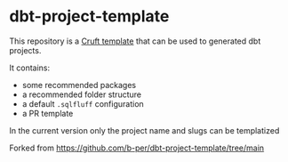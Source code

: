 # dbt-project-template

This repository is a [Cruft template](https://cruft.github.io/cruft/) that can be used to generated dbt projects.

It contains:

- some recommended packages
- a recommended folder structure
- a default `.sqlfluff` configuration
- a PR template

In the current version only the project name and slugs can be templatized

Forked from https://github.com/b-per/dbt-project-template/tree/main
